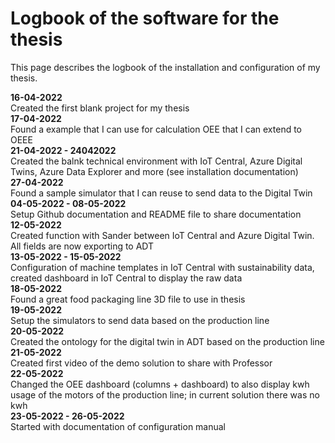 # Logbook of the software for the thesis

This page describes the logbook of the installation and configuration of my thesis.

**16-04-2022**<br>
Created the first blank project for my thesis<br>
**17-04-2022**<br>
Found a example that I can use for calculation OEE that I can extend to OEEE<br>
**21-04-2022 - 24042022**<br>
Created the balnk technical environment with IoT Central, Azure Digital Twins, Azure Data Explorer and more (see installation documentation)<br>
**27-04-2022**<br>
Found a sample simulator that I can reuse to send data to the Digital Twin<br>
**04-05-2022 - 08-05-2022**<br>
Setup Github documentation and README file to share documentation<br>
**12-05-2022**<br>
Created function with Sander between IoT Central and Azure Digital Twin. All fields are now exporting to ADT<br>
**13-05-2022 - 15-05-2022** <br>
Configuration of machine templates in IoT Central with sustainability data, created dashboard in IoT Central to display the raw data<br>
**18-05-2022**<br>
Found a great food packaging line 3D file to use in thesis<br>
**19-05-2022**<br>
Setup the simulators to send data based on the production line<br>
**20-05-2022**<br>
Created the ontology for the digital twin in ADT based on the production line<br>
**21-05-2022** <br>
Created first video of the demo solution to share with Professor<br>
**22-05-2022**<br>
Changed the OEE dashboard (columns + dashboard) to also display kwh usage of the motors of the production line; in current solution there was no kwh<br>
**23-05-2022 - 26-05-2022** <br>
Started with documentation of configuration manual
